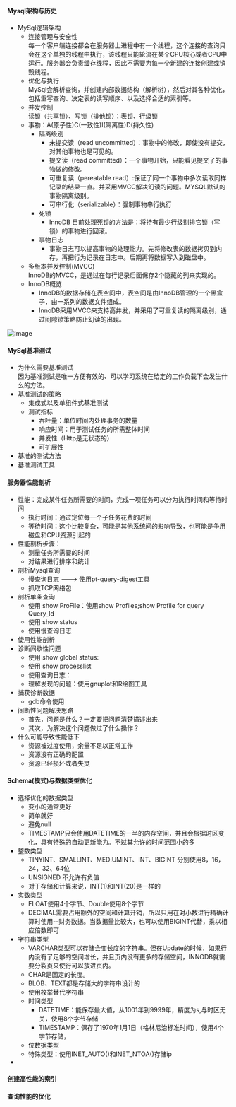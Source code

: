 #### Mysql架构与历史
- MySql逻辑架构
    - 连接管理与安全性<br>
        每一个客户端连接都会在服务器上进程中有一个线程，这个连接的查询只会在这个单独的线程中执行，该线程只能轮流在某个CPU核心或者CPU中运行。服务器会负责缓存线程，因此不需要为每一个新建的连接创建或销毁线程。
    - 优化与执行<br>
        MySql会解析查询，并创建内部数据结构（解析树），然后对其各种优化，包括重写查询、决定表的读写顺序、以及选择合适的索引等。
    - 并发控制<br>
        读锁（共享锁）、写锁（排他锁）；表锁、行级锁
    - 事物：A(原子性)C(一致性)I(隔离性)D(持久性)<br>  
        - 隔离级别<br/>
            - 未提交读（read uncommitted）：事物中的修改，即使没有提交，对其他事物也是可见的。
            - 提交读（read committed）：一个事物开始，只能看见提交了的事物做的修改。
            - 可重复读（pereatable read）:保证了同一个事物中多次读取同样记录的结果一直。并采用MVCC解决幻读的问题。MYSQL默认的事物隔离级别。
            - 可串行化（serializable）：强制事物串行执行 
        - 死锁<br/>
            - InnoDB 目前处理死锁的方法是：将持有最少行级别排它锁（写锁）的事物进行回滚。
        - 事物日志<br/>
            - 事物日志可以提高事物的处理能力。先将修改表的数据拷贝到内存，再把行为记录在日志中。后期再将数据写入到磁盘中。 
    - 多版本并发控制(MVCC)<br/>
        InnoDB的MVCC，是通过在每行记录后面保存2个隐藏的列来实现的。
    - InnoDB概览
        - InnoDB的数据存储在表空间中，表空间是由InnoDB管理的一个黑盒子，由一系列的数据文件组成。
        - InnoDB采用MVCC来支持高并发，并采用了可重复读的隔离级别，通过间隙锁策略防止幻读的出现。
               
    

![image](https://github.com/ButBueatiful/dotvim/raw/master/screenshots/v)




#### MySql基准测试
- 为什么需要基准测试<br/>
    因为基准测试是唯一方便有效的、可以学习系统在给定的工作负载下会发生什么的方法。
- 基准测试的策略<br/>
    - 集成式以及单组件式基准测试
    - 测试指标<br/>
        - 吞吐量：单位时间内处理事务的数量
        - 响应时间：用于测试任务的所需整体时间
        - 并发性（Http是无状态的）
        - 可扩展性
- 基准的测试方法<br/>
- 基准测试工具<br/>

    
   
 
#### 服务器性能剖析
- 性能：完成某件任务所需要的时间，完成一项任务可以分为执行时间和等待时间
    - 执行时间：通过定位每一个子任务花费的时间
    - 等待时间：这个比较复杂，可能是其他系统间的影响导致，也可能是争用磁盘和CPU资源引起的
- 性能剖析步骤：
    - 测量任务所需要的时间
    - 对结果进行排序和统计
- 剖析Mysql查询
    - 慢查询日志 ---> 使用pt-query-digest工具
    - 抓取TCP网络包
- 剖析单条查询
    - 使用 show ProFile：使用show Profiles;show Profile for query Query_Id
    - 使用 show status
    - 使用慢查询日志
- 使用性能剖析
- 诊断间歇性问题
    - 使用 show global status:
    - 使用 show processlist
    - 使用查询日志：
    - 理解发现的问题：使用gnuplot和R绘图工具
- 捕获诊断数据
    - gdb命令使用
- 间断性问题解决思路
    - 首先，问题是什么？一定要把问题清楚描述出来
    - 其次，为解决这个问题做过了什么操作？
- 什么可能导致性能低下
    - 资源被过度使用，余量不足以正常工作
    - 资源没有正确的配置
    - 资源已经损坏或者失灵


#### Schema(模式)与数据类型优化
- 选择优化的数据类型
    - 变小的通常更好
    - 简单就好
    - 避免null
    - TIMESTAMP只会使用DATETIME的一半的内存空间，并且会根据时区变化，具有特殊的自动更新能力。不过其允许的时间范围小的多
- 整数类型
    - TINYINT、SMALLINT、MEDIUMINT、INT、BIGINT 分别使用8，16，24，32、64位
    - UNSIGNED 不允许有负值
    - 对于存储和计算来说，INT(1)和INT(20)是一样的
- 实数类型
    - FLOAT使用4个字节、Double使用8个字节
    - DECIMAL需要占用额外的空间和计算开销，所以只用在对小数进行精确计算时使用--财务数据。当数据量比较大，也可以使用BIGINT代替，乘以相应倍数即可
- 字符串类型
    - VARCHAR类型可以存储会变长度的字符串。但在Update的时候，如果行内没有了足够的空间增长，并且页内没有更多的存储空间，INNODB就需要分裂页来使行可以放进页内。
    - CHAR是固定的长度。
    - BLOB、TEXT都是存储大的字符串设计的
    - 使用枚举替代字符串
    - 时间类型
        - DATETIME：能保存最大值，从1001年到9999年，精度为s,与时区无关，使用8个字节存储
        - TIMESTAMP：保存了1970年1月1日（格林尼治标准时间），使用4个字节存储，
    - 位数据类型
    - 特殊类型：使用INET_AUTO()和INET_NTOA()存储ip
- 
    
        
#### 创建高性能的索引

#### 查询性能的优化

#### 